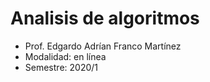 # Analisis de algoritmos

- Prof. Edgardo Adrían Franco Martínez
- Modalidad: en línea
- Semestre: 2020/1
